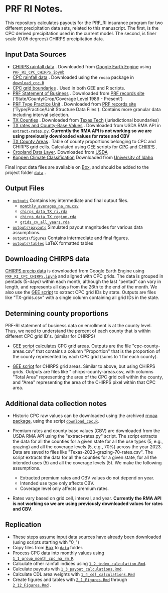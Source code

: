 # PRF RI Notes.

This repository calculates payouts for the PRF_RI insurance program for two different precipitation data sets, related to this manuscript. The first, is the CPC derived precipitation used in the current model. The second, is finer scale (0.05 degrees) CHIRPS precipitation data. 

## Input Data Sources
- [CHIRPS rainfall data](https://umd.box.com/s/9e7tvqgfu8lop17u6kmbp655zl8iuiil) . Downloaded from [Google Earth Engine]((https://developers.google.com/earth-engine/datasets/catalog/UCSB-CHG_CHIRPS_PENTAD)) using [`PRF_RI_CPC_CHIRPS.ipynb`](scripts/python/PRF_RI_CPC_CHIRPS.ipynb)
- [CPC rainfall data](https://umd.box.com/s/c51a4d4bzr036w2zxbr4yc8xoxtyy8ou) . Downloaded using the `rnoaa` package in [`download_cpc.R`](scripts/R/download_cpc.R)
- [CPC grid boundaries](https://umd.box.com/s/9twqpbm77aj58hwpwuy4kbu853fqpe8a) . Used in both GEE and R scripts.
- [PRF Statement of Business](https://umd.box.com/s/tl9rd30bh7m7ocble3hf02r30vdq1kfk) . Downloaded from [PRF records site](https://www.rma.usda.gov/tools-reports/summary-of-business/state-county-crop-summary-business) ('State/County/Crop/Coverage Level 1989 - Present')
- [PRF Type Practice Unit](https://umd.box.com/s/gubd26v9809j6ldk7lh7t34s57suznrs) . Downloaded from [PRF records site](https://www.rma.usda.gov/tools-reports/summary-of-business/state-county-crop-summary-business) ('Type/Practice/Unit Structure Data Files'). Contains more granular data including interval selection.
- [TX Counties](https://umd.box.com/s/bkl1l8zvws2q2mvuxgegw7p03cyr617l) . Downloaded from [Texas Tech](https://www.depts.ttu.edu/geospatial/center/TexasGISData.html) (jurisdictional boundaries)
- [TX rates and County-Base Values](https://umd.box.com/s/qkqsxb4tun0ww54dwsbhysuon2qbg4by) . Downloaded from USDA RMA API in [`extract-rates.py`](scripts/python/extract-rates.py).  **Currently the RMA API is not working so we are using previously downloaded values for rates and CBV**
- [TX County Areas](https://umd.box.com/s/ni2zesuhjz4z7j1pk6wsr4abahpwr0a7) . Table of county proportions belonging to CPC and CHIRPS grid cells. Calculated using GEE scripts for [CPC](https://code.earthengine.google.com/bb14c742606a6e78d2394e2b79022fb2) and [CHIRPS](https://code.earthengine.google.com/11b9ab34fcaee8ec601e76fc7cb78532) .
- [Cropland Data Layer](https://umd.box.com/s/lifkf8gt8c4uz1wjtcay4pqpyum5e0r9). Downloaded from [USDA](https://www.nass.usda.gov/Research_and_Science/Cropland/Release/)
- [Koppen Climate Classification](https://umd.box.com/s/8gw6s3bf4utua85uve1phexmo21it79h) Downloaded from [University of Idaho](https://www.arcgis.com/home/item.html?id=a1209a5383c04ef18addea0e10ab10e5)

Final input data files are available on [Box](https://umd.box.com/s/0z6z6xpikrf7nspof4dtzn8iv2p8ulbr), and should be added to the project folder [`data`]() .

## Output Files
- [`outputs`]() Contains key intermediate and final output files.
  - [`monthly_averages_na_rm.csv`]()
  - [`chirps_data_TX_ri.rda`]()
  - [`chirps_data_TX_region.rda`]()
  - [`grids_cv_all_years.rda`]()
- [`outputs\payouts`]() Simulated payout magnitudes for various data assumptions.
- [`outputs\figures`]() Contains intermediate and final figures.
- [`outputs\tables`]() LaTeX formatted tables

## Downloading CHIRPS data

[CHIRPS precip data](https://developers.google.com/earth-engine/datasets/catalog/UCSB-CHG_CHIRPS_PENTAD) is downloaded from Google Earth Engine using [`PRF_RI_CPC_CHIRPS.ipynb`](scripts/python/PRF_RI_CPC_CHIRPS.ipynb) and aligned with CPC grids. The data is grouped in pentads (5-days) within each month, although the last "pentad" can vary in length, and represents all days from the 26th to the end of the month. We also use the [GEE script](https://code.earthengine.google.com/1134e155755e81a955bebc20df4f9c62) to extract CPC grid IDs by state. Outputs are files like "TX-grids.csv" with a single column containing all grid IDs in the state.

## Determining county proportions

PRF-RI statement of business data on enrollment is at the county level. Thus, we need to understand the percent of each county that is within different CPC grid ID's. (similar for CHIRPS) 

- [GEE script](https://code.earthengine.google.com/6ed9ba3ec817ea886cd94d499ffb126b) calculates CPC grid areas. Outputs are the file "cpc-county-areas.csv" that contains a column "Proportion" that is the proportion of the county represented by each CPC grid (sums to 1 for each county).

- [GEE script](https://code.earthengine.google.com/11b9ab34fcaee8ec601e76fc7cb78532) for CHIRPS grid areas. Similar to above, but using CHIRPS grids. Outputs are files like " chirps-county-areas.csv, with columns "Total Area" representing the area of the CPC grid cell within the county, and "Area" representing the area of the CHIRPS pixel within that CPC area.

## Additional data collection notes

- Historic CPC raw values can be downloaded using the archived [rnoaa package](https://github.com/ropensci/rnoaa), using the script [`download_cpc.R`](scripts/R/download_cpc.R).

- Premium rates and county base values (CBV) are downloaded from the USDA RMA API using the "extract-rates.py" script. The script extracts the data for all the counties for a given state for all the use types (5, e.g., grazing) and all the coverage levels (5, e.g., 70%) across the year 2023. Data are saved to files like "Texas-2023-grazing-70-rates.csv". The script extracts the data for all the counties for a given state, for all the intended uses (5) and all the coverage levels (5). We make the following assumptions.
  - Extracted premium rates and CBV values do not depend on year. 
  - Intended use type only affects CBV.
  - Coverage level only affects premium rates.
- Rates vary based on grid cell, interval, and year. **Currently the RMA API is not working so we are using previously downloaded values for rates and CBV**.


## Replication
- These steps assume input data sources have already been downloaded (using scripts starting with "0_")
- Copy files from [Box]() to [`data`]() folder.
- Process CPC data into monthly values using [`1_1_group_month_cpc_na_rm.R`]().
- Calculate other rainfall indices using [`1_2_index_calculation.Rmd`]().
- Calculate payouts with [`1_3_payout_calculations.Rmd`]().
- Calculate CDL area weights with [`1_4_cdl_calculations.Rmd`]()
- Create figures and tables with [`2_1_Figures.Rmd`]() through [`2_12_Figures.Rmd`]() .







